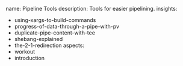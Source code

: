 name: Pipeline Tools
description: Tools for easier pipelining.
insights:
  - using-xargs-to-build-commands
  - progress-of-data-through-a-pipe-with-pv
  - duplicate-pipe-content-with-tee
  - shebang-explained
  - the-2-1-redirection
aspects:
  - workout
  - introduction
